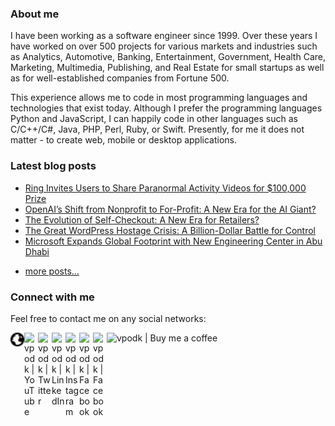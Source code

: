 ### About me

I have been working as a software engineer since 1999. Over these years I have worked on over 500 projects for various markets and industries such as Analytics, Automotive, Banking, Entertainment, Government, Health Care, Marketing, Multimedia, Publishing, and Real Estate for small startups as well as for well-established companies from Fortune 500.

This experience allows me to code in most programming languages and technologies that exist today. Although I prefer the programming languages Python and JavaScript, I can happily code in other languages such as C/C++/C#, Java, PHP, Perl, Ruby, or Swift. Presently, for me it does not matter - to create web, mobile or desktop applications.

### Latest blog posts

<!-- BLOG-POST-LIST:START -->
- [Ring Invites Users to Share Paranormal Activity Videos for $100,000 Prize](https://medium.com/majordigest/ring-invites-users-to-share-paranormal-activity-videos-for-100-000-prize-6f1badaadbb5?source=rss-22947912adc0------2)
- [OpenAI’s Shift from Nonprofit to For-Profit: A New Era for the AI Giant?](https://medium.com/majordigest/openais-shift-from-nonprofit-to-for-profit-a-new-era-for-the-ai-giant-d7727e4589f3?source=rss-22947912adc0------2)
- [The Evolution of Self-Checkout: A New Era for Retailers?](https://medium.com/majordigest/the-evolution-of-self-checkout-a-new-era-for-retailers-adc6f43ee3e8?source=rss-22947912adc0------2)
- [The Great WordPress Hostage Crisis: A Billion-Dollar Battle for Control](https://medium.com/majordigest/the-great-wordpress-hostage-crisis-a-billion-dollar-battle-for-control-aaf478d273cd?source=rss-22947912adc0------2)
- [Microsoft Expands Global Footprint with New Engineering Center in Abu Dhabi](https://medium.com/majordigest/microsoft-expands-global-footprint-with-new-engineering-center-in-abu-dhabi-7868b0f8106b?source=rss-22947912adc0------2)
<!-- BLOG-POST-LIST:END -->
- [more posts...](https://medium.com/@vpodk)

### Connect with me
Feel free to contact me on any social networks:

[<img align="left" alt="vpodk.com" width="22px" src="https://raw.githubusercontent.com/iconic/open-iconic/master/svg/globe.svg" />][website]
[<img align="left" alt="vpodk | YouTube" width="22px" src="https://cdn.jsdelivr.net/npm/simple-icons@v3/icons/youtube.svg" />][youtube]
[<img align="left" alt="vpodk | Twitter" width="22px" src="https://cdn.jsdelivr.net/npm/simple-icons@v3/icons/twitter.svg" />][twitter]
[<img align="left" alt="vpodk | LinkedIn" width="22px" src="https://cdn.jsdelivr.net/npm/simple-icons@v3/icons/linkedin.svg" />][linkedin]
[<img align="left" alt="vpodk | Instagram" width="22px" src="https://cdn.jsdelivr.net/npm/simple-icons@v3/icons/instagram.svg" />][instagram]
[<img align="left" alt="vpodk | Facebook" width="22px" src="https://cdn.jsdelivr.net/npm/simple-icons@v3/icons/facebook.svg" />][facebook]
[<img align="left" alt="vpodk | Facebook" width="22px" src="https://cdn.jsdelivr.net/npm/simple-icons@v3/icons/medium.svg" />][medium]
[<img align="left" alt="vpodk | Buy me a coffee" height="24px" src="https://cdn.buymeacoffee.com/buttons/default-yellow.png" />][buymeacoffee]
<br>

<!-- Meta data -->
[website]: https://vpodk.com
[twitter]: https://twitter.com/vpodk
[youtube]: https://youtube.com/@vpodk
[instagram]: https://instagram.com/vpodk
[linkedin]: https://linkedin.com/in/vpodk
[facebook]: https://facebook.com/vpodk
[medium]: https://medium.com/@vpodk
[buymeacoffee]: https://www.buymeacoffee.com/vpodk
